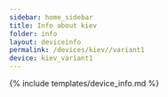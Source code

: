 ```yaml
---
sidebar: home_sidebar
title: Info about kiev
folder: info
layout: deviceinfo
permalink: /devices/kiev//variant1
device: kiev_variant1
---
```

{% include templates/device_info.md %}
